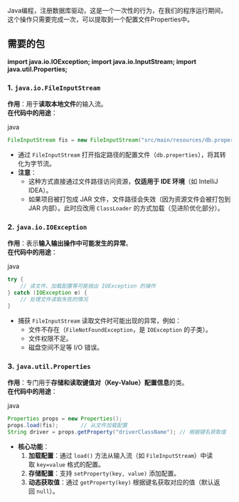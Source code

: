Java编程，注册数据库驱动，这是一个一次性的行为，在我们的程序运行期间，这个操作只需要完成一次，可以提取到一个配置文件Properties中。

## 需要的包
**import java.io.IOException;
import java.io.InputStream;
import java.util.Properties;**

### **1. `java.io.FileInputStream`**

**作用**：用于**读取本地文件**的输入流。  
**在代码中的用途**：

java

```java
FileInputStream fis = new FileInputStream("src/main/resources/db.properties");
```

- 通过 `FileInputStream` 打开指定路径的配置文件（`db.properties`），将其转化为字节流。
- ​**注意**：
    - 这种方式直接通过文件路径访问资源，​**仅适用于 IDE 环境**​（如 IntelliJ IDEA）。
    - 如果项目被打包成 JAR 文件，文件路径会失效（因为资源文件会被打包到 JAR 内部）。此时应改用 `ClassLoader` 的方式加载（见进阶优化部分）。

### **2. `java.io.IOException`**

**作用**：表示**输入输出操作中可能发生的异常**。  
**在代码中的用途**：

java

```java
try {
    // 读文件、加载配置等可能抛出 IOException 的操作
} catch (IOException e) {
    // 处理文件读取失败的情况
}
```

- 捕获 `FileInputStream` 读取文件时可能出现的异常，例如：
    - 文件不存在（`FileNotFoundException`，是 `IOException` 的子类）。
    - 文件权限不足。
    - 磁盘空间不足等 I/O 错误。

### **3. `java.util.Properties`**

**作用**：专门用于**存储和读取键值对（Key-Value）配置信息**的类。  
**在代码中的用途**：

java

```java
Properties props = new Properties();
props.load(fis);       // 从文件加载配置
String driver = props.getProperty("driverClassName"); // 根据键名获取值
```

- ​**核心功能**：
    1. ​**加载配置**：通过 `load()` 方法从输入流（如 `FileInputStream`）中读取 `key=value` 格式的配置。
    2. ​**存储配置**：支持 `setProperty(key, value)` 添加配置。
    3. ​**动态获取值**：通过 `getProperty(key)` 根据键名获取对应的值（默认返回 `null`）。





